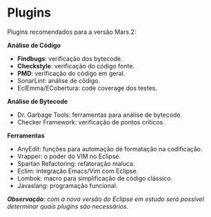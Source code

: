 # Plugins
Plugins recomendados para a versão Mars.2:

**Análise de Código**
* **Findbugs**: verificação dos bytecode.
* **Checkstyle**: verificação do código fonte.
* **PMD**: verificação do código em geral.
* SonarLint: análise de código.
* EclEmma/ECobertura: code coverage dos testes.

**Análise de Bytecode**
* Dr. Garbage Tools: ferramentas para análise de bytecode.
* Checker Framework: verificação de pontos críticos.

**Ferramentas**
* AnyEdit: funções para automação de formatação na codificação.
* Vrapper: o poder do VIM no Eclipse.
* Spartan Refactoring: refatoração maluca.
* Eclim: integração Emacs/Vim com Eclipse.
* Lombok: macro para simplificação de código clássico.
* Javaslang: programação funcional.

***Observação**: com a nova versão do Eclipse em estudo será possível determinar quais plugins são necessários.*